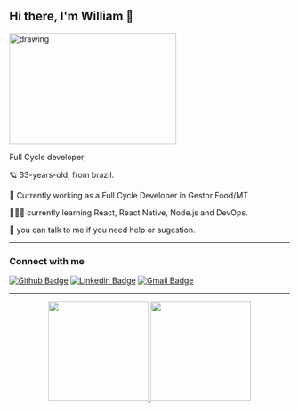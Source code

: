 ## Hi there, I'm William 👋


<img src="https://user-images.githubusercontent.com/52502727/89461429-f57dee00-d739-11ea-9b7f-2b85703279f3.png" alt="drawing" width="300" height=200/>

Full Cycle developer;

🪐 33-years-old; from brazil.

🦾 Currently working as a Full Cycle Developer in Gestor Food/MT

👩🏻‍💻 currently learning React, React Native, Node.js and DevOps.

💬 you can talk to me if you need help or sugestion.


---


### Connect with me
[![Github Badge](https://img.shields.io/badge/-Github-000?logo=Github&logoColor=white&link=https://github.com/williamrlbrito)](https://github.com/williamrlbrito)
[![Linkedin Badge](https://img.shields.io/badge/-LinkedIn-blue?logo=Linkedin&logoColor=white&link=https://www.linkedin.com/in/william-brito-218898108/)](https://www.linkedin.com/in/william-brito-218898108/)
[![Gmail Badge](https://img.shields.io/badge/-Gmail-c14438?logo=Gmail&logoColor=white&link=mailto:williamrldb@gmail.com)](mailto:williamrldb@gmail.com)


---

<div align="center">
  <a href="https://github.com/williamrlbrito">
  <img height="180em" src="https://github-readme-stats.vercel.app/api?username=williamrlbrito&show_icons=true&theme=dracula&include_all_commits=true&count_private=true"/>
  <img height="180em" src="https://github-readme-stats.vercel.app/api/top-langs/?username=williamrlbrito&layout=compact&langs_count=7&theme=dracula"/>
</div>
